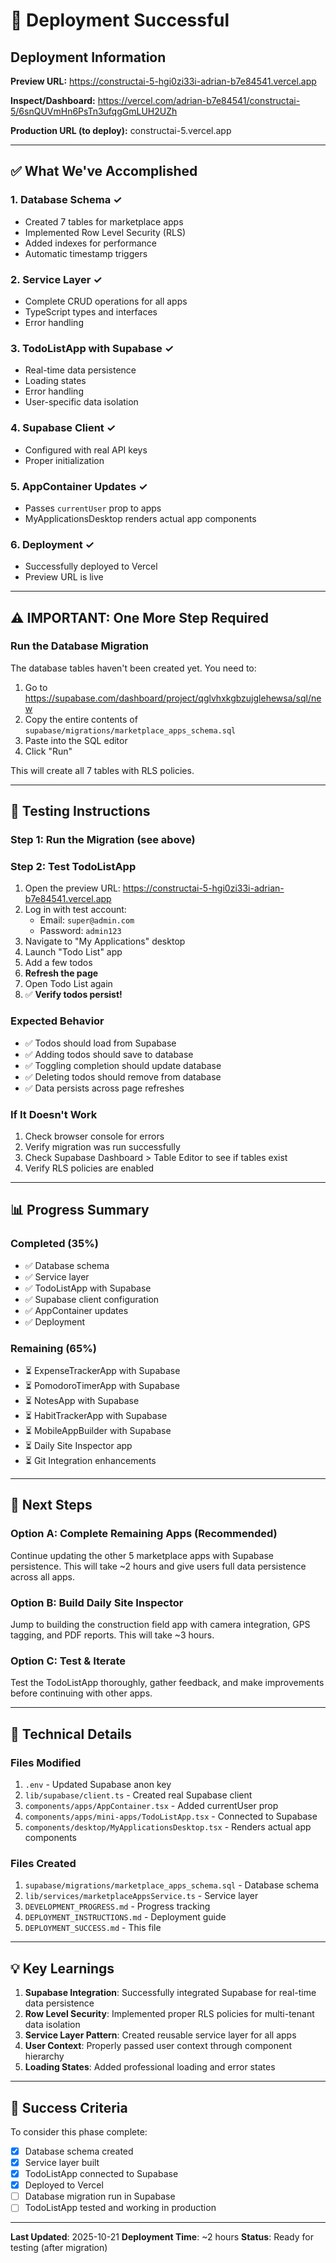 # 🎉 Deployment Successful

## Deployment Information

**Preview URL:** <https://constructai-5-hgi0zi33i-adrian-b7e84541.vercel.app>

**Inspect/Dashboard:** <https://vercel.com/adrian-b7e84541/constructai-5/6snQUVmHn6PsTn3ufqgGmLUH2UZh>

**Production URL (to deploy):** constructai-5.vercel.app

---

## ✅ What We've Accomplished

### 1. Database Schema ✓

- Created 7 tables for marketplace apps
- Implemented Row Level Security (RLS)
- Added indexes for performance
- Automatic timestamp triggers

### 2. Service Layer ✓

- Complete CRUD operations for all apps
- TypeScript types and interfaces
- Error handling

### 3. TodoListApp with Supabase ✓

- Real-time data persistence
- Loading states
- Error handling
- User-specific data isolation

### 4. Supabase Client ✓

- Configured with real API keys
- Proper initialization

### 5. AppContainer Updates ✓

- Passes `currentUser` prop to apps
- MyApplicationsDesktop renders actual app components

### 6. Deployment ✓

- Successfully deployed to Vercel
- Preview URL is live

---

## ⚠️ IMPORTANT: One More Step Required

### Run the Database Migration

The database tables haven't been created yet. You need to:

1. Go to <https://supabase.com/dashboard/project/qglvhxkgbzujglehewsa/sql/new>
2. Copy the entire contents of `supabase/migrations/marketplace_apps_schema.sql`
3. Paste into the SQL editor
4. Click "Run"

This will create all 7 tables with RLS policies.

---

## 🧪 Testing Instructions

### Step 1: Run the Migration (see above)

### Step 2: Test TodoListApp

1. Open the preview URL: <https://constructai-5-hgi0zi33i-adrian-b7e84541.vercel.app>
2. Log in with test account:
   - Email: `super@admin.com`
   - Password: `admin123`
3. Navigate to "My Applications" desktop
4. Launch "Todo List" app
5. Add a few todos
6. **Refresh the page**
7. Open Todo List again
8. ✅ **Verify todos persist!**

### Expected Behavior

- ✅ Todos should load from Supabase
- ✅ Adding todos should save to database
- ✅ Toggling completion should update database
- ✅ Deleting todos should remove from database
- ✅ Data persists across page refreshes

### If It Doesn't Work

1. Check browser console for errors
2. Verify migration was run successfully
3. Check Supabase Dashboard > Table Editor to see if tables exist
4. Verify RLS policies are enabled

---

## 📊 Progress Summary

### Completed (35%)

- ✅ Database schema
- ✅ Service layer
- ✅ TodoListApp with Supabase
- ✅ Supabase client configuration
- ✅ AppContainer updates
- ✅ Deployment

### Remaining (65%)

- ⏳ ExpenseTrackerApp with Supabase
- ⏳ PomodoroTimerApp with Supabase
- ⏳ NotesApp with Supabase
- ⏳ HabitTrackerApp with Supabase
- ⏳ MobileAppBuilder with Supabase
- ⏳ Daily Site Inspector app
- ⏳ Git Integration enhancements

---

## 🚀 Next Steps

### Option A: Complete Remaining Apps (Recommended)

Continue updating the other 5 marketplace apps with Supabase persistence. This will take ~2 hours and give users full data persistence across all apps.

### Option B: Build Daily Site Inspector

Jump to building the construction field app with camera integration, GPS tagging, and PDF reports. This will take ~3 hours.

### Option C: Test & Iterate

Test the TodoListApp thoroughly, gather feedback, and make improvements before continuing with other apps.

---

## 🔧 Technical Details

### Files Modified

1. `.env` - Updated Supabase anon key
2. `lib/supabase/client.ts` - Created real Supabase client
3. `components/apps/AppContainer.tsx` - Added currentUser prop
4. `components/apps/mini-apps/TodoListApp.tsx` - Connected to Supabase
5. `components/desktop/MyApplicationsDesktop.tsx` - Renders actual app components

### Files Created

1. `supabase/migrations/marketplace_apps_schema.sql` - Database schema
2. `lib/services/marketplaceAppsService.ts` - Service layer
3. `DEVELOPMENT_PROGRESS.md` - Progress tracking
4. `DEPLOYMENT_INSTRUCTIONS.md` - Deployment guide
5. `DEPLOYMENT_SUCCESS.md` - This file

---

## 💡 Key Learnings

1. **Supabase Integration**: Successfully integrated Supabase for real-time data persistence
2. **Row Level Security**: Implemented proper RLS policies for multi-tenant data isolation
3. **Service Layer Pattern**: Created reusable service layer for all apps
4. **User Context**: Properly passed user context through component hierarchy
5. **Loading States**: Added professional loading and error states

---

## 🎯 Success Criteria

To consider this phase complete:

- [x] Database schema created
- [x] Service layer built
- [x] TodoListApp connected to Supabase
- [x] Deployed to Vercel
- [ ] Database migration run in Supabase
- [ ] TodoListApp tested and working in production

---

**Last Updated**: 2025-10-21
**Deployment Time**: ~2 hours
**Status**: Ready for testing (after migration)
